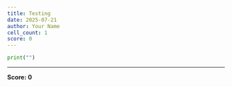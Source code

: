 ```yaml
---
title: Testing
date: 2025-07-21
author: Your Name
cell_count: 1
score: 0
---
```


```python
print("")
```


---
**Score: 0**